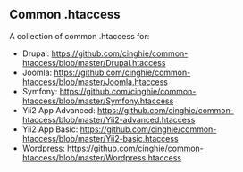 Common .htaccess
-----------------

A collection of common .htaccess for: 

  - Drupal: https://github.com/cinghie/common-htaccess/blob/master/Drupal.htaccess
  - Joomla: https://github.com/cinghie/common-htaccess/blob/master/Joomla.htaccess
  - Symfony: https://github.com/cinghie/common-htaccess/blob/master/Symfony.htaccess
  - Yii2 App Advanced: https://github.com/cinghie/common-htaccess/blob/master/Yii2-advanced.htaccess
  - Yii2 App Basic: https://github.com/cinghie/common-htaccess/blob/master/Yii2-basic.htaccess
  - Wordpress: https://github.com/cinghie/common-htaccess/blob/master/Wordpress.htaccess
